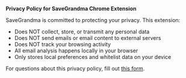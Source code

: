 **Privacy Policy for SaveGrandma Chrome Extension**

SaveGrandma is committed to protecting your privacy. This extension:

- Does NOT collect, store, or transmit any personal data
- Does NOT send emails or email content to external servers
- Does NOT track your browsing activity
- All email analysis happens locally in your browser
- Only stores local preferences and whitelist data on your device

For questions about this privacy policy, fill out [this form](https://docs.google.com/forms/d/e/1FAIpQLSeJkoB_yeSJs5TsJuwk9NvTAVTIX9GlkX74qbYCSbmWTUBlBA/viewform?usp=sharing&ouid=111529813182216400042
).
